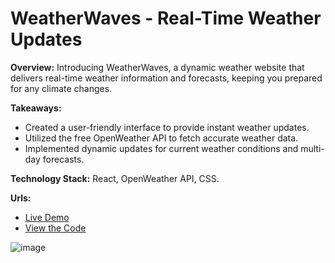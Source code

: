 # WeatherWaves - Real-Time Weather Updates

**Overview:** Introducing WeatherWaves, a dynamic weather website that delivers real-time weather information and forecasts, keeping you prepared for any climate changes.

**Takeaways:**
- Created a user-friendly interface to provide instant weather updates.
- Utilized the free OpenWeather API to fetch accurate weather data.
- Implemented dynamic updates for current weather conditions and multi-day forecasts.

**Technology Stack:** React, OpenWeather API, CSS.

**Urls:**
- [Live Demo](https://scriptorshiva.github.io/Live_Weather/)
- [View the Code](https://github.com/scriptorShiva/Live_Weather/)

![image](https://github.com/scriptorShiva/Live_Weather/assets/100567280/47793e05-d6be-458e-81e7-c02dae1b0ec7)

